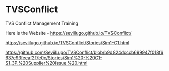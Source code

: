 # TVSConflict
TVS Conflict Management Training

Here is the Website - https://seviilugo.github.io/TVSConflict/

https://seviilugo.github.io/TVSConflict/Stories/Sim1-C1.html

https://github.com/SeviiLugo/TVSConflict/blob/b9d824dcccb699947f018f6637e93feeaf2f7e0c/Stories/Sim1%20-%20C1-S1_3P.%20Supplier%20issue.%20.html


